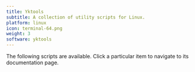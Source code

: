 ```yaml
---
title: Yktools
subtitle: A collection of utility scripts for Linux.
platform: linux
icon: terminal-64.png
weight: 3
software: yktools
---
```


The following scripts are available. Click a particular item to navigate to its documentation page.